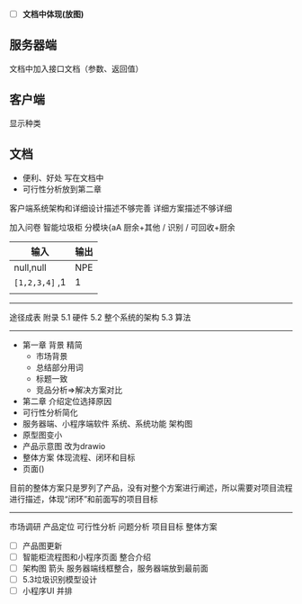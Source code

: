- [ ] **文档中体现(放图)**
## 服务器端
文档中加入接口文档（参数、返回值）
## 客户端
显示种类
## 文档
- 便利、好处 写在文档中
- 可行性分析放到第二章

客户端系统架构和详细设计描述不够完善
详细方案描述不够详细

加入问卷
智能垃圾柜 分模块{aA  厨余+其他 / 识别 / 可回收+厨余

| 输入           | 输出 |
| -------------- | ---- |
| null,null      | NPE  |
| `[1,2,3,4]` ,1 | 1    |
|                |      |

---
途径成表
附录
5.1 硬件
5.2 整个系统的架构 
5.3 算法

---
- 第一章 背景 精简
	- 市场背景
	- 总结部分用词
	- 标题一致
	- 竞品分析=>解决方案对比
- 第二章 介绍定位选择原因
- 可行性分析简化
- 服务器端、小程序端软件 系统、系统功能 架构图
- 原型图变小
- 产品示意图 改为drawio
- 整体方案 体现流程、闭环和目标
- 页面()

目前的整体方案只是罗列了产品，没有对整个方案进行阐述，所以需要对项目流程进行描述，体现“闭环”和前面写的项目目标

---
市场调研 
产品定位 可行性分析 问题分析 项目目标
整体方案

- [ ] 产品图更新
- [ ] 智能柜流程图和小程序页面 整合介绍
- [ ] 架构图 箭头 服务器端线框整合，服务器端放到最前面
- [ ] 5.3垃圾识别模型设计
- [ ] 小程序UI 并排